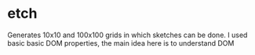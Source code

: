 # etch
Generates 10x10 and 100x100 grids in which sketches can be done. I used basic basic DOM properties, the main idea here is to understand DOM
